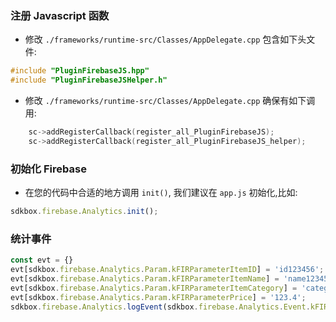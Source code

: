 ### 注册 Javascript 函数

* 修改 `./frameworks/runtime-src/Classes/AppDelegate.cpp` 包含如下头文件:
```cpp
#include "PluginFirebaseJS.hpp"
#include "PluginFirebaseJSHelper.h"
```

* 修改 `./frameworks/runtime-src/Classes/AppDelegate.cpp` 确保有如下调用:
```cpp
    sc->addRegisterCallback(register_all_PluginFirebaseJS);
    sc->addRegisterCallback(register_all_PluginFirebaseJS_helper);
```

### 初始化 Firebase
* 在您的代码中合适的地方调用 `init()`, 我们建议在 `app.js` 初始化,比如:
```javascript
sdkbox.firebase.Analytics.init();
```

### 统计事件

```javascript
const evt = {}
evt[sdkbox.firebase.Analytics.Param.kFIRParameterItemID] = 'id123456';
evt[sdkbox.firebase.Analytics.Param.kFIRParameterItemName] = 'name123456';
evt[sdkbox.firebase.Analytics.Param.kFIRParameterItemCategory] = 'category123456';
evt[sdkbox.firebase.Analytics.Param.kFIRParameterPrice] = '123.4';
sdkbox.firebase.Analytics.logEvent(sdkbox.firebase.Analytics.Event.kFIREventViewItem, evt);
```
